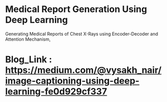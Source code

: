 # Medical Report Generation Using Deep Learning
Generating Medical Reports of Chest X-Rays using Encoder-Decoder and Attention Mechanism, 
# Blog_Link : https://medium.com/@vysakh_nair/image-captioning-using-deep-learning-fe0d929cf337
